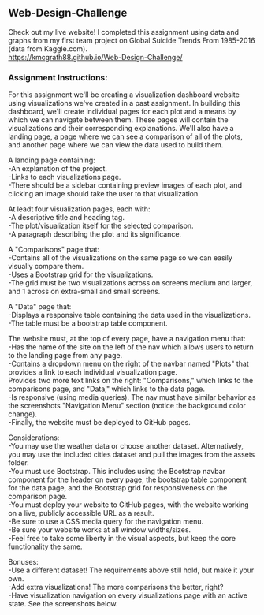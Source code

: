 ## Web-Design-Challenge

Check out my live website! I completed this assignment using data and graphs from my first team project on Global Suicide Trends From 1985-2016 (data from Kaggle.com).<br>
https://kmcgrath88.github.io/Web-Design-Challenge/ 
<br>

### Assignment Instructions:
For this assignment we'll be creating a visualization dashboard website using visualizations we've created in a past assignment. 
In building this dashboard, we'll create individual pages for each plot and a means by which we can navigate between them. These pages will contain the visualizations and their corresponding explanations. We'll also have a landing page, a page where we can see a comparison of all of the plots, and another page where we can view the data used to build them.<br>

A landing page containing:<br>
-An explanation of the project.<br>
-Links to each visualizations page. <br>
-There should be a sidebar containing preview images of each plot, and clicking an image should take the user to that visualization.

At leadt four visualization pages, each with:<br>
-A descriptive title and heading tag.<br>
-The plot/visualization itself for the selected comparison.<br>
-A paragraph describing the plot and its significance.<br>

A "Comparisons" page that:<br>
-Contains all of the visualizations on the same page so we can easily visually compare them.<br>
-Uses a Bootstrap grid for the visualizations.<br>
-The grid must be two visualizations across on screens medium and larger, and 1 across on extra-small and small screens.<br>

A "Data" page that:<br>
-Displays a responsive table containing the data used in the visualizations.<br>
-The table must be a bootstrap table component. <br>

The website must, at the top of every page, have a navigation menu that:<br>
-Has the name of the site on the left of the nav which allows users to return to the landing page from any page.<br>
-Contains a dropdown menu on the right of the navbar named "Plots" that provides a link to each individual visualization page.<br>
Provides two more text links on the right: "Comparisons," which links to the comparisons page, and "Data," which links to the data page.<br>
-Is responsive (using media queries). The nav must have similar behavior as the screenshots "Navigation Menu" section (notice the background color change).<br>
-Finally, the website must be deployed to GitHub pages.<br>

Considerations:<br>
-You may use the weather data or choose another dataset. Alternatively, you may use the included cities dataset and pull the images from the assets folder.<br>
-You must use Bootstrap. This includes using the Bootstrap navbar component for the header on every page, the bootstrap table component for the data page, and the Bootstrap grid for responsiveness on the comparison page.<br>
-You must deploy your website to GitHub pages, with the website working on a live, publicly accessible URL as a result.<br>
-Be sure to use a CSS media query for the navigation menu.<br>
-Be sure your website works at all window widths/sizes.<br>
-Feel free to take some liberty in the visual aspects, but keep the core functionality the same.<br>

Bonuses:<br>
-Use a different dataset! The requirements above still hold, but make it your own.<br>
-Add extra visualizations! The more comparisons the better, right?<br>
-Have visualization navigation on every visualizations page with an active state. See the screenshots below.<br>